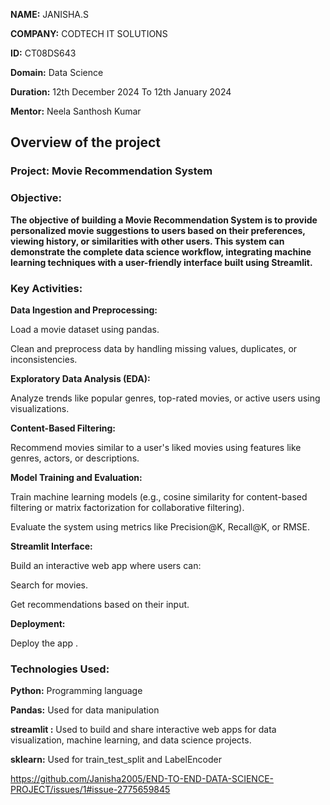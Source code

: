 **NAME:** JANISHA.S

**COMPANY:**  CODTECH IT SOLUTIONS

**ID:** CT08DS643

**Domain:** Data Science

**Duration:** 12th December 2024 To 12th January 2024

**Mentor:** Neela Santhosh Kumar

## Overview of the project
### Project: Movie Recommendation System
### Objective:
**The objective of building a Movie Recommendation System is to provide personalized movie suggestions to users based on their preferences, viewing history, or similarities with other users. This system can demonstrate the complete data science workflow, integrating machine learning techniques with a user-friendly interface built using Streamlit.** 

### Key Activities: 
**Data Ingestion and Preprocessing:**

Load a movie dataset using pandas.

Clean and preprocess data by handling missing values, duplicates, or inconsistencies.

**Exploratory Data Analysis (EDA):**

Analyze trends like popular genres, top-rated movies, or active users using visualizations.

**Content-Based Filtering:**

Recommend movies similar to a user's liked movies using features like genres, actors, or descriptions.

**Model Training and Evaluation:**

Train machine learning models (e.g., cosine similarity for content-based filtering or matrix factorization for collaborative filtering).

Evaluate the system using metrics like Precision@K, Recall@K, or RMSE.

**Streamlit Interface:**

Build an interactive web app where users can:

Search for movies.

Get recommendations based on their input.

**Deployment:**

Deploy the app .

### Technologies Used:
**Python:** Programming language

**Pandas:** Used for data manipulation

**streamlit :** Used to build and share interactive web apps for data visualization, machine learning, and data science projects. 

**sklearn:** Used for train_test_split and LabelEncoder

https://github.com/Janisha2005/END-TO-END-DATA-SCIENCE-PROJECT/issues/1#issue-2775659845
